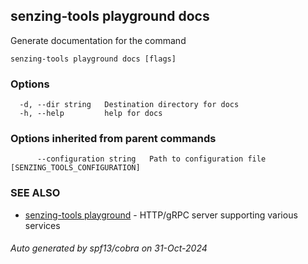 ## senzing-tools playground docs

Generate documentation for the command

```
senzing-tools playground docs [flags]
```

### Options

```
  -d, --dir string   Destination directory for docs
  -h, --help         help for docs
```

### Options inherited from parent commands

```
      --configuration string   Path to configuration file [SENZING_TOOLS_CONFIGURATION]
```

### SEE ALSO

* [senzing-tools playground](senzing-tools_playground.md)	 - HTTP/gRPC server supporting various services

###### Auto generated by spf13/cobra on 31-Oct-2024
